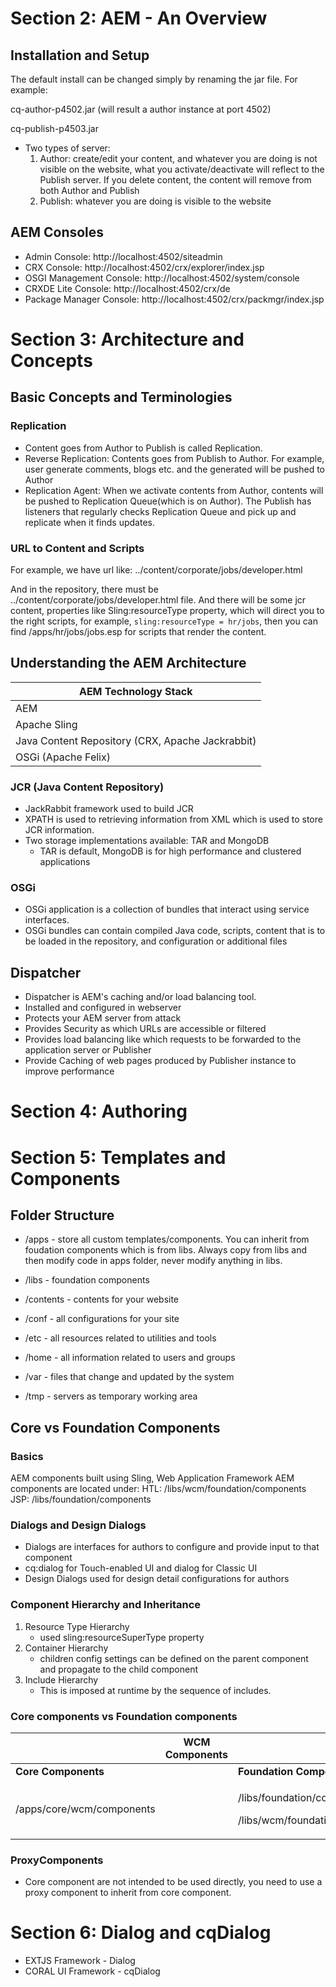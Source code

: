 # Section 2: AEM - An Overview

## Installation and Setup

The default install can be changed simply by renaming the jar file.
For example:

cq-author-p4502.jar (will result a author instance at port 4502)

cq-publish-p4503.jar

- Two types of server:
  1. Author: create/edit your content, and whatever you are doing is not visible on the website, what you activate/deactivate will reflect to the Publish server. If you delete content, the content will remove from both Author and Publish
  2. Publish: whatever you are doing is visible to the website

## AEM Consoles

- Admin Console: http://localhost:4502/siteadmin
- CRX Console: http://localhost:4502/crx/explorer/index.jsp
- OSGI Management Console: http://localhost:4502/system/console
- CRXDE Lite Console: http://localhost:4502/crx/de
- Package Manager Console: http://localhost:4502/crx/packmgr/index.jsp

# Section 3: Architecture and Concepts

## Basic Concepts and Terminologies

### Replication

- Content goes from Author to Publish is called Replication.
- Reverse Replication: Contents goes from Publish to Author. For example, user generate comments, blogs etc. and the generated will be pushed to Author
- Replication Agent: When we activate contents from Author, contents will be pushed to Replication Queue(which is on Author). The Publish has listeners that regularly checks Replication Queue and pick up and replicate when it finds updates.

### URL to Content and Scripts

For example, we have url like: ../content/corporate/jobs/developer.html

And in the repository, there must be ../content/corporate/jobs/developer.html file. And there will be some jcr content, properties like Sling:resourceType property, which will direct you to the right scripts, for example, `sling:resourceType = hr/jobs`, then you can find /apps/hr/jobs/jobs.esp for scripts that render the content.

## Understanding the AEM Architecture

| AEM Technology Stack                             |
| ------------------------------------------------ |
| AEM                                              |
| Apache Sling                                     |
| Java Content Repository (CRX, Apache Jackrabbit) |
| OSGi (Apache Felix)                              |

### JCR (Java Content Repository)

- JackRabbit framework used to build JCR
- XPATH is used to retrieving information from XML which is used to store JCR information.
- Two storage implementations available: TAR and MongoDB
  - TAR is default, MongoDB is for high performance and clustered applications

### OSGi

- OSGi application is a collection of bundles that interact using service interfaces.
- OSGi bundles can contain compiled Java code, scripts, content that is to be loaded in the repository, and configuration or additional files

## Dispatcher

- Dispatcher is AEM's caching and/or load balancing tool.
- Installed and configured in webserver
- Protects your AEM server from attack
- Provides Security as which URLs are accessible or filtered
- Provides load balancing like which requests to be forwarded to the application server or Publisher
- Provide Caching of web pages produced by Publisher instance to improve performance

# Section 4: Authoring

# Section 5: Templates and Components

## Folder Structure

- /apps - store all custom templates/components. You can inherit from foudation components which is from libs. Always copy from libs and then modify code in apps folder, never modify anything in libs.

- /libs - foundation components
- /contents - contents for your website
- /conf - all configurations for your site
- /etc - all resources related to utilities and tools
- /home - all information related to users and groups
- /var - files that change and updated by the system
- /tmp - servers as temporary working area

## Core vs Foundation Components

### Basics

AEM components built using Sling, Web Application Framework
AEM components are located under:
HTL: /libs/wcm/foundation/components
JSP: /libs/foundation/components

### Dialogs and Design Dialogs

- Dialogs are interfaces for authors to configure and provide input to that component
- cq:dialog for Touch-enabled UI and dialog for Classic UI
- Design Dialogs used for design detail configurations for authors

### Component Hierarchy and Inheritance

1. Resource Type Hierarchy
   - used sling:resourceSuperType property
2. Container Hierarchy
   - children config settings can be defined on the parent component and propagate to the child component
3. Include Hierarchy
   - This is imposed at runtime by the sequence of includes.

### Core components vs Foundation components

|                           | WCM Components |                                                                           |
| ------------------------- | -------------- | ------------------------------------------------------------------------- |
| **Core Components**       |                | **Foundation Components**                                                 |
| /apps/core/wcm/components |                | <p> /libs/foundation/components</p><p>/libs/wcm/foundation/components</p> |

### ProxyComponents

- Core component are not intended to be used directly, you need to use a proxy component to inherit from core component.

# Section 6: Dialog and cqDialog

- EXTJS Framework - Dialog
- CORAL UI Framework - cqDialog
